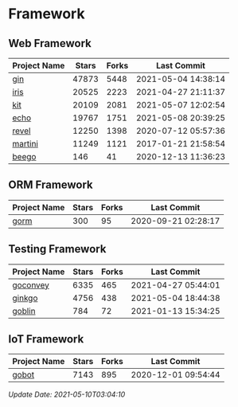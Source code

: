 # Framework

## Web Framework
| Project Name | Stars | Forks | Last Commit |
| ------------ | ----- | ----- | ----------- |
| [gin](https://github.com/gin-gonic/gin) | 47873 | 5448 | 2021-05-04 14:38:14 |
| [iris](https://github.com/kataras/iris) | 20525 | 2223 | 2021-04-27 21:11:37 |
| [kit](https://github.com/go-kit/kit) | 20109 | 2081 | 2021-05-07 12:02:54 |
| [echo](https://github.com/labstack/echo) | 19767 | 1751 | 2021-05-08 20:39:25 |
| [revel](https://github.com/revel/revel) | 12250 | 1398 | 2020-07-12 05:57:36 |
| [martini](https://github.com/go-martini/martini) | 11249 | 1121 | 2017-01-21 21:58:54 |
| [beego](https://github.com/astaxie/beego) | 146 | 41 | 2020-12-13 11:36:23 |

## ORM Framework
| Project Name | Stars | Forks | Last Commit |
| ------------ | ----- | ----- | ----------- |
| [gorm](https://github.com/jinzhu/gorm) | 300 | 95 | 2020-09-21 02:28:17 |

## Testing Framework
| Project Name | Stars | Forks | Last Commit |
| ------------ | ----- | ----- | ----------- |
| [goconvey](https://github.com/smartystreets/goconvey) | 6335 | 465 | 2021-04-27 05:44:01 |
| [ginkgo](https://github.com/onsi/ginkgo) | 4756 | 438 | 2021-05-04 18:44:38 |
| [goblin](https://github.com/franela/goblin) | 784 | 72 | 2021-01-13 15:34:25 |

## IoT Framework
| Project Name | Stars | Forks | Last Commit |
| ------------ | ----- | ----- | ----------- |
| [gobot](https://github.com/hybridgroup/gobot) | 7143 | 895 | 2020-12-01 09:54:44 |

*Update Date: 2021-05-10T03:04:10*